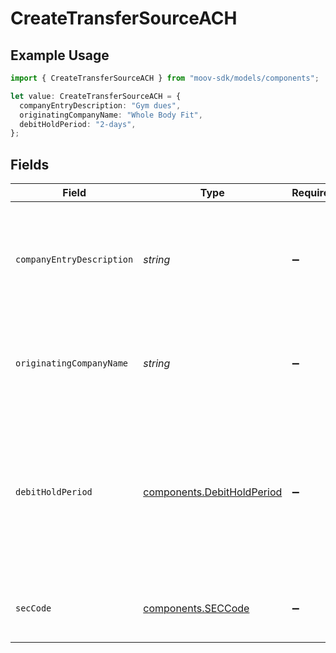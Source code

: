 # CreateTransferSourceACH

## Example Usage

```typescript
import { CreateTransferSourceACH } from "moov-sdk/models/components";

let value: CreateTransferSourceACH = {
  companyEntryDescription: "Gym dues",
  originatingCompanyName: "Whole Body Fit",
  debitHoldPeriod: "2-days",
};
```

## Fields

| Field                                                                                                                                       | Type                                                                                                                                        | Required                                                                                                                                    | Description                                                                                                                                 | Example                                                                                                                                     |
| ------------------------------------------------------------------------------------------------------------------------------------------- | ------------------------------------------------------------------------------------------------------------------------------------------- | ------------------------------------------------------------------------------------------------------------------------------------------- | ------------------------------------------------------------------------------------------------------------------------------------------- | ------------------------------------------------------------------------------------------------------------------------------------------- |
| `companyEntryDescription`                                                                                                                   | *string*                                                                                                                                    | :heavy_minus_sign:                                                                                                                          | An optional override of the default NACHA company entry description for a transfer.                                                         | Gym dues                                                                                                                                    |
| `originatingCompanyName`                                                                                                                    | *string*                                                                                                                                    | :heavy_minus_sign:                                                                                                                          | An optional override of the default NACHA company name for a transfer.                                                                      | Whole Body Fit                                                                                                                              |
| `debitHoldPeriod`                                                                                                                           | [components.DebitHoldPeriod](../../models/components/debitholdperiod.md)                                                                    | :heavy_minus_sign:                                                                                                                          | An optional override of your default ACH hold period in banking days. The hold period must be longer than or equal to your default setting. | 2-days                                                                                                                                      |
| `secCode`                                                                                                                                   | [components.SECCode](../../models/components/seccode.md)                                                                                    | :heavy_minus_sign:                                                                                                                          | Code used to identify the ACH authorization method.                                                                                         |                                                                                                                                             |
